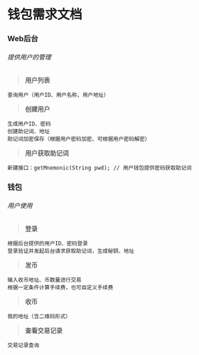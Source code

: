 # **钱包需求文档**

###  Web后台
###### 提供用户的管理

> **用户列表**

	查询用户（用户ID、用户名称、用户地址）
> **创建用户**

	生成用户ID、密码
	创建助记词、地址
	助记词加密保存（根据用户密码加密、可根据用户密码解密）
> **用户获取助记词**

	新建接口：getMnemonic(String pwd); // 用户钱包提供密码获取助记词

###  钱包
###### 用户使用
> **登录**

	根据后台提供的用户ID、密码登录
	登录验证并发起后台请求获取助记词，生成秘钥、地址
> **发币**

	输入收币地址、币数量进行交易
	根据一定条件计算手续费，也可自定义手续费
> **收币**

	我的地址（含二维码形式）
> **查看交易记录**

	交易记录查询







